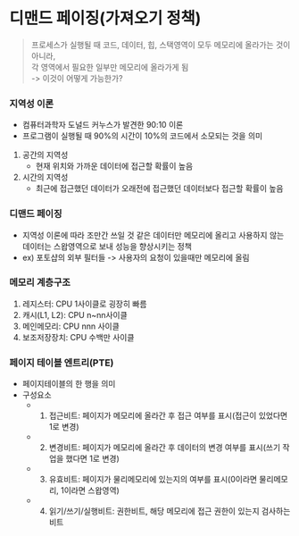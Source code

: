 # 디맨드 페이징(가져오기 정책)

> 프로세스가 실행될 때 코드, 데이터, 힙, 스택영역이 모두 메모리에 올라가는 것이 아니라,  
> 각 영역에서 필요한 일부만 메모리에 올라가게 됨  
> -> 이것이 어떻게 가능한가?

### 지역성 이론
- 컴퓨터과학자 도널드 커누스가 발견한 90:10 이론
- 프로그램이 실행될 때 90%의 시간이 10%의 코드에서 소모되는 것을 의미

1. 공간의 지역성 
    - 현재 위치와 가까운 데이터에 접근할 확률이 높음
2. 시간의 지역성
    - 최근에 접근했던 데이터가 오래전에 접근했던 데이터보다 접근할 확률이 높음
   
### 디맨드 페이징 
- 지역성 이론에 따라 조만간 쓰일 것 같은 데이터만 메모리에 올리고 사용하지 않는 데이터는 스왑영역으로 보내 성능을 향상시키는 정책
- ex) 포토샵의 외부 필터들 -> 사용자의 요청이 있을때만 메모리에 올림

### 메모리 계층구조
1. 레지스터: CPU 1사이클로 굉장히 빠름
2. 캐시(L1, L2): CPU n~nn사이클
3. 메인메모리: CPU nnn 사이클
4. 보조저장장치: CPU 수백만 사이클

### 페이지 테이블 엔트리(PTE)
- 페이지테이블의 한 행을 의미
- 구성요소
  - 1. 접근비트: 페이지가 메모리에 올라간 후 접근 여부를 표시(접근이 있었다면 1로 변경)
  - 2. 변경비트: 페이지가 메모리에 올라간 후 데이터의 변경 여부를 표시(쓰기 작업을 했다면 1로 변경)
  - 3. 유효비트: 페이지가 물리메모리에 있는지의 여부를 표시(0이라면 물리메모리, 1이라면 스왑영역)
  - 4. 읽기/쓰기/실행비트: 권한비트, 해당 메모리에 접근 권한이 있는지 검사하는 비트
